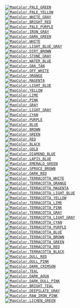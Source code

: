 [<img valign='middle' src='https://readme-swatches.vercel.app/7fb238?style=round'/>`MapColor.PALE_GREEN`][pale-green]<br>
[<img valign='middle' src='https://readme-swatches.vercel.app/f7e9a3?style=round'/>`MapColor.PALE_YELLOW`][pale-yellow]<br>
[<img valign='middle' src='https://readme-swatches.vercel.app/c7c7c7?style=round'/>`MapColor.WHITE_GRAY`][white-gray]<br>
[<img valign='middle' src='https://readme-swatches.vercel.app/ff0000?style=round'/>`MapColor.BRIGHT_RED`][bright-red]<br>
[<img valign='middle' src='https://readme-swatches.vercel.app/a0a0ff?style=round'/>`MapColor.PALE_PURPLE`][pale-purple]<br>
[<img valign='middle' src='https://readme-swatches.vercel.app/a7a7a7?style=round'/>`MapColor.IRON_GRAY`][iron-gray]<br>
[<img valign='middle' src='https://readme-swatches.vercel.app/7c00?style=round'/>`MapColor.DARK_GREEN`][dark-green]<br>
[<img valign='middle' src='https://readme-swatches.vercel.app/ffffff?style=round'/>`MapColor.WHITE`][white]<br>
[<img valign='middle' src='https://readme-swatches.vercel.app/a4a8b8?style=round'/>`MapColor.LIGHT_BLUE_GRAY`][light-blue-gray]<br>
[<img valign='middle' src='https://readme-swatches.vercel.app/976d4d?style=round'/>`MapColor.DIRT_BROWN`][dirt-brown]<br>
[<img valign='middle' src='https://readme-swatches.vercel.app/707070?style=round'/>`MapColor.STONE_GRAY`][stone-gray]<br>
[<img valign='middle' src='https://readme-swatches.vercel.app/4040ff?style=round'/>`MapColor.WATER_BLUE`][water-blue]<br>
[<img valign='middle' src='https://readme-swatches.vercel.app/8f7748?style=round'/>`MapColor.OAK_TAN`][oak-tan]<br>
[<img valign='middle' src='https://readme-swatches.vercel.app/fffcf5?style=round'/>`MapColor.OFF_WHITE`][off-white]<br>
[<img valign='middle' src='https://readme-swatches.vercel.app/d87f33?style=round'/>`MapColor.ORANGE`][orange]<br>
[<img valign='middle' src='https://readme-swatches.vercel.app/b24cd8?style=round'/>`MapColor.MAGENTA`][magenta]<br>
[<img valign='middle' src='https://readme-swatches.vercel.app/6699d8?style=round'/>`MapColor.LIGHT_BLUE`][light-blue]<br>
[<img valign='middle' src='https://readme-swatches.vercel.app/e5e533?style=round'/>`MapColor.YELLOW`][yellow]<br>
[<img valign='middle' src='https://readme-swatches.vercel.app/7fcc19?style=round'/>`MapColor.LIME`][lime]<br>
[<img valign='middle' src='https://readme-swatches.vercel.app/f27fa5?style=round'/>`MapColor.PINK`][pink]<br>
[<img valign='middle' src='https://readme-swatches.vercel.app/4c4c4c?style=round'/>`MapColor.GRAY`][gray]<br>
[<img valign='middle' src='https://readme-swatches.vercel.app/999999?style=round'/>`MapColor.LIGHT_GRAY`][light-gray]<br>
[<img valign='middle' src='https://readme-swatches.vercel.app/4c7f99?style=round'/>`MapColor.CYAN`][cyan]<br>
[<img valign='middle' src='https://readme-swatches.vercel.app/7f3fb2?style=round'/>`MapColor.PURPLE`][purple]<br>
[<img valign='middle' src='https://readme-swatches.vercel.app/334cb2?style=round'/>`MapColor.BLUE`][blue]<br>
[<img valign='middle' src='https://readme-swatches.vercel.app/664c33?style=round'/>`MapColor.BROWN`][brown]<br>
[<img valign='middle' src='https://readme-swatches.vercel.app/667f33?style=round'/>`MapColor.GREEN`][green]<br>
[<img valign='middle' src='https://readme-swatches.vercel.app/993333?style=round'/>`MapColor.RED`][red]<br>
[<img valign='middle' src='https://readme-swatches.vercel.app/191919?style=round'/>`MapColor.BLACK`][black]<br>
[<img valign='middle' src='https://readme-swatches.vercel.app/faee4d?style=round'/>`MapColor.GOLD`][gold]<br>
[<img valign='middle' src='https://readme-swatches.vercel.app/5cdbd5?style=round'/>`MapColor.DIAMOND_BLUE`][diamond-blue]<br>
[<img valign='middle' src='https://readme-swatches.vercel.app/4a80ff?style=round'/>`MapColor.LAPIS_BLUE`][lapis-blue]<br>
[<img valign='middle' src='https://readme-swatches.vercel.app/d93a?style=round'/>`MapColor.EMERALD_GREEN`][emerald-green]<br>
[<img valign='middle' src='https://readme-swatches.vercel.app/815631?style=round'/>`MapColor.SPRUCE_BROWN`][spruce-brown]<br>
[<img valign='middle' src='https://readme-swatches.vercel.app/700200?style=round'/>`MapColor.DARK_RED`][dark-red]<br>
[<img valign='middle' src='https://readme-swatches.vercel.app/d1b1a1?style=round'/>`MapColor.TERRACOTTA_WHITE`][terracotta-white]<br>
[<img valign='middle' src='https://readme-swatches.vercel.app/9f5224?style=round'/>`MapColor.TERRACOTTA_ORANGE`][terracotta-orange]<br>
[<img valign='middle' src='https://readme-swatches.vercel.app/95576c?style=round'/>`MapColor.TERRACOTTA_MAGENTA`][terracotta-magenta]<br>
[<img valign='middle' src='https://readme-swatches.vercel.app/706c8a?style=round'/>`MapColor.TERRACOTTA_LIGHT_BLUE`][terracotta-light-blue]<br>
[<img valign='middle' src='https://readme-swatches.vercel.app/ba8524?style=round'/>`MapColor.TERRACOTTA_YELLOW`][terracotta-yellow]<br>
[<img valign='middle' src='https://readme-swatches.vercel.app/677535?style=round'/>`MapColor.TERRACOTTA_LIME`][terracotta-lime]<br>
[<img valign='middle' src='https://readme-swatches.vercel.app/a04d4e?style=round'/>`MapColor.TERRACOTTA_PINK`][terracotta-pink]<br>
[<img valign='middle' src='https://readme-swatches.vercel.app/392923?style=round'/>`MapColor.TERRACOTTA_GRAY`][terracotta-gray]<br>
[<img valign='middle' src='https://readme-swatches.vercel.app/876b62?style=round'/>`MapColor.TERRACOTTA_LIGHT_GRAY`][terracotta-light-gray]<br>
[<img valign='middle' src='https://readme-swatches.vercel.app/575c5c?style=round'/>`MapColor.TERRACOTTA_CYAN`][terracotta-cyan]<br>
[<img valign='middle' src='https://readme-swatches.vercel.app/7a4958?style=round'/>`MapColor.TERRACOTTA_PURPLE`][terracotta-purple]<br>
[<img valign='middle' src='https://readme-swatches.vercel.app/4c3e5c?style=round'/>`MapColor.TERRACOTTA_BLUE`][terracotta-blue]<br>
[<img valign='middle' src='https://readme-swatches.vercel.app/4c3223?style=round'/>`MapColor.TERRACOTTA_BROWN`][terracotta-brown]<br>
[<img valign='middle' src='https://readme-swatches.vercel.app/4c522a?style=round'/>`MapColor.TERRACOTTA_GREEN`][terracotta-green]<br>
[<img valign='middle' src='https://readme-swatches.vercel.app/8e3c2e?style=round'/>`MapColor.TERRACOTTA_RED`][terracotta-red]<br>
[<img valign='middle' src='https://readme-swatches.vercel.app/251610?style=round'/>`MapColor.TERRACOTTA_BLACK`][terracotta-black]<br>
[<img valign='middle' src='https://readme-swatches.vercel.app/bd3031?style=round'/>`MapColor.DULL_RED`][dull-red]<br>
[<img valign='middle' src='https://readme-swatches.vercel.app/943f61?style=round'/>`MapColor.DULL_PINK`][dull-pink]<br>
[<img valign='middle' src='https://readme-swatches.vercel.app/5c191d?style=round'/>`MapColor.DARK_CRIMSON`][dark-crimson]<br>
[<img valign='middle' src='https://readme-swatches.vercel.app/167e86?style=round'/>`MapColor.TEAL`][teal]<br>
[<img valign='middle' src='https://readme-swatches.vercel.app/3a8e8c?style=round'/>`MapColor.DARK_AQUA`][dark-aqua]<br>
[<img valign='middle' src='https://readme-swatches.vercel.app/562c3e?style=round'/>`MapColor.DARK_DULL_PINK`][dark-dull-pink]<br>
[<img valign='middle' src='https://readme-swatches.vercel.app/14b485?style=round'/>`MapColor.BRIGHT_TEAL`][bright-teal]<br>
[<img valign='middle' src='https://readme-swatches.vercel.app/646464?style=round'/>`MapColor.DEEPSLATE_GRAY`][deepslate-gray]<br>
[<img valign='middle' src='https://readme-swatches.vercel.app/d8af93?style=round'/>`MapColor.RAW_IRON_PINK`][raw-iron-pink]<br>
[<img valign='middle' src='https://readme-swatches.vercel.app/7fa796?style=round'/>`MapColor.LICHEN_GREEN`][lichen-green]

[pale-green]: https://www.colorhexa.com/7fb238
[pale-yellow]: https://www.colorhexa.com/f7e9a3
[white-gray]: https://www.colorhexa.com/c7c7c7
[bright-red]: https://www.colorhexa.com/ff0000
[pale-purple]: https://www.colorhexa.com/a0a0ff
[iron-gray]: https://www.colorhexa.com/a7a7a7
[dark-green]: https://www.colorhexa.com/7c00
[white]: https://www.colorhexa.com/ffffff
[light-blue-gray]: https://www.colorhexa.com/a4a8b8
[dirt-brown]: https://www.colorhexa.com/976d4d
[stone-gray]: https://www.colorhexa.com/707070
[water-blue]: https://www.colorhexa.com/4040ff
[oak-tan]: https://www.colorhexa.com/8f7748
[off-white]: https://www.colorhexa.com/fffcf5
[orange]: https://www.colorhexa.com/d87f33
[magenta]: https://www.colorhexa.com/b24cd8
[light-blue]: https://www.colorhexa.com/6699d8
[yellow]: https://www.colorhexa.com/e5e533
[lime]: https://www.colorhexa.com/7fcc19
[pink]: https://www.colorhexa.com/f27fa5
[gray]: https://www.colorhexa.com/4c4c4c
[light-gray]: https://www.colorhexa.com/999999
[cyan]: https://www.colorhexa.com/4c7f99
[purple]: https://www.colorhexa.com/7f3fb2
[blue]: https://www.colorhexa.com/334cb2
[brown]: https://www.colorhexa.com/664c33
[green]: https://www.colorhexa.com/667f33
[red]: https://www.colorhexa.com/993333
[black]: https://www.colorhexa.com/191919
[gold]: https://www.colorhexa.com/faee4d
[diamond-blue]: https://www.colorhexa.com/5cdbd5
[lapis-blue]: https://www.colorhexa.com/4a80ff
[emerald-green]: https://www.colorhexa.com/d93a
[spruce-brown]: https://www.colorhexa.com/815631
[dark-red]: https://www.colorhexa.com/700200
[terracotta-white]: https://www.colorhexa.com/d1b1a1
[terracotta-orange]: https://www.colorhexa.com/9f5224
[terracotta-magenta]: https://www.colorhexa.com/95576c
[terracotta-light-blue]: https://www.colorhexa.com/706c8a
[terracotta-yellow]: https://www.colorhexa.com/ba8524
[terracotta-lime]: https://www.colorhexa.com/677535
[terracotta-pink]: https://www.colorhexa.com/a04d4e
[terracotta-gray]: https://www.colorhexa.com/392923
[terracotta-light-gray]: https://www.colorhexa.com/876b62
[terracotta-cyan]: https://www.colorhexa.com/575c5c
[terracotta-purple]: https://www.colorhexa.com/7a4958
[terracotta-blue]: https://www.colorhexa.com/4c3e5c
[terracotta-brown]: https://www.colorhexa.com/4c3223
[terracotta-green]: https://www.colorhexa.com/4c522a
[terracotta-red]: https://www.colorhexa.com/8e3c2e
[terracotta-black]: https://www.colorhexa.com/251610
[dull-red]: https://www.colorhexa.com/bd3031
[dull-pink]: https://www.colorhexa.com/943f61
[dark-crimson]: https://www.colorhexa.com/5c191d
[teal]: https://www.colorhexa.com/167e86
[dark-aqua]: https://www.colorhexa.com/3a8e8c
[dark-dull-pink]: https://www.colorhexa.com/562c3e
[bright-teal]: https://www.colorhexa.com/14b485
[deepslate-gray]: https://www.colorhexa.com/646464
[raw-iron-pink]: https://www.colorhexa.com/d8af93
[lichen-green]: https://www.colorhexa.com/7fa796
